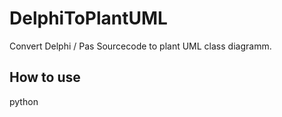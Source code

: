 # DelphiToPlantUML
Convert Delphi / Pas Sourcecode to plant UML class diagramm.

## How to use
python <pas-file> <destination-file>
